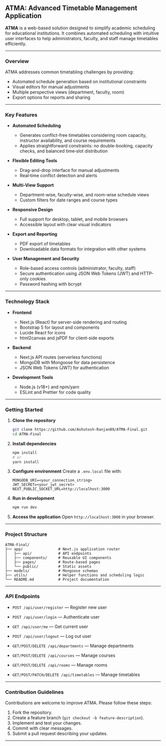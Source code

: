 ## ATMA: Advanced Timetable Management Application

**ATMA** is a web-based solution designed to simplify academic scheduling for educational institutions. It combines automated scheduling with intuitive user interfaces to help administrators, faculty, and staff manage timetables efficiently.

---

### Overview

ATMA addresses common timetabling challenges by providing:

* Automated schedule generation based on institutional constraints
* Visual editors for manual adjustments
* Multiple perspective views (department, faculty, room)
* Export options for reports and sharing

---

### Key Features

* **Automated Scheduling**

  * Generates conflict-free timetables considering room capacity, instructor availability, and course requirements
  * Applies straightforward constraints: no double-booking, capacity checks, and balanced time‑slot distribution

* **Flexible Editing Tools**

  * Drag-and-drop interface for manual adjustments
  * Real‑time conflict detection and alerts

* **Multi-View Support**

  * Department-wise, faculty-wise, and room-wise schedule views
  * Custom filters for date ranges and course types

* **Responsive Design**

  * Full support for desktop, tablet, and mobile browsers
  * Accessible layout with clear visual indicators

* **Export and Reporting**

  * PDF export of timetables
  * Downloadable data formats for integration with other systems

* **User Management and Security**

  * Role-based access controls (administrator, faculty, staff)
  * Secure authentication using JSON Web Tokens (JWT) and HTTP-only cookies
  * Password hashing with bcrypt

---

### Technology Stack

* **Frontend**

  * Next.js (React) for server-side rendering and routing
  * Bootstrap 5 for layout and components
  * Lucide React for icons
  * html2canvas and jsPDF for client-side exports

* **Backend**

  * Next.js API routes (serverless functions)
  * MongoDB with Mongoose for data persistence
  * JSON Web Tokens (JWT) for authentication

* **Development Tools**

  * Node.js (v18+) and npm/yarn
  * ESLint and Prettier for code quality

---

### Getting Started

1. **Clone the repository**

   ```bash
   git clone https://github.com/Ashutosh-Ranjan09/ATMA-Final.git
   cd ATMA-Final
   ```

2. **Install dependencies**

   ```bash
   npm install
   # or
   yarn install
   ```

3. **Configure environment**
   Create a `.env.local` file with:

   ```env
   MONGODB_URI=<your_connection_string>
   JWT_SECRET=<your_jwt_secret>
   NEXT_PUBLIC_SOCKET_URL=http://localhost:3000
   ```

4. **Run in development**

   ```bash
   npm run dev
   ```

5. **Access the application**
   Open `http://localhost:3000` in your browser.

---

### Project Structure

```
ATMA-Final/
├── app/                # Next.js application router
│   ├── api/            # API endpoints
│   ├── components/     # Reusable UI components
│   ├── pages/          # Route-based pages
│   └── public/         # Static assets
├── models/             # Mongoose schemas
├── utils/              # Helper functions and scheduling logic
└── README.md           # Project documentation
```

---

### API Endpoints

* `POST /api/user/register` — Register new user

* `POST /api/user/login` — Authenticate user

* `GET /api/user/me` — Get current user

* `POST /api/user/logout` — Log out user

* `GET/POST/DELETE /api/departments` — Manage departments

* `GET/POST/DELETE /api/courses` — Manage courses

* `GET/POST/DELETE /api/rooms` — Manage rooms

* `GET/POST/PATCH/DELETE /api/timetables` — Manage timetables

---

### Contribution Guidelines

Contributions are welcome to improve ATMA. Please follow these steps:

1. Fork the repository.
2. Create a feature branch (`git checkout -b feature-description`).
3. Implement and test your changes.
4. Commit with clear messages.
5. Submit a pull request describing your updates.

---
